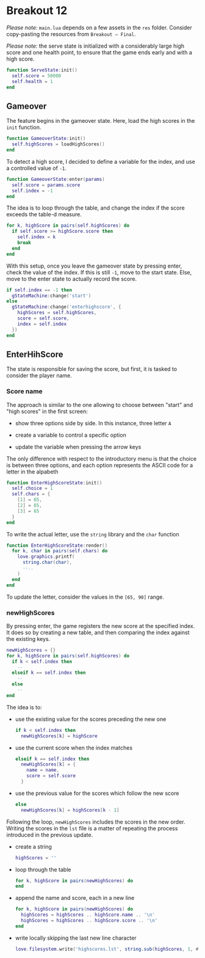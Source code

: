 # Breakout 12

_Please note:_ `main.lua` depends on a few assets in the `res` folder. Consider copy-pasting the resources from `Breakout — Final`.

_Please note:_ the serve state is initialized with a considerably large high score and one health point, to ensure that the game ends early and with a high score.

```lua
function ServeState:init()
  self.score = 50000
  self.health = 1
end
```

## Gameover

The feature begins in the gameover state. Here, load the high scores in the `init` function.

```lua
function GameoverState:init()
  self.highScores = loadHighScores()
end
```

To detect a high score, I decided to define a variable for the index, and use a controlled value of `-1`.

```lua
function GameoverState:enter(params)
  self.score = params.score
  self.index = -1
end
```

The idea is to loop through the table, and change the index if the score exceeds the table-d measure.

```lua
for k, highScore in pairs(self.highScores) do
  if self.score >= highScore.score then
    self.index = k
    break
  end
end
```

With this setup, once you leave the gameover state by pressing enter, check the value of the index. If this is still `-1`, move to the start state. Else, move to the enter state to actually record the score.

```lua
if self.index == -1 then
  gStateMachine:change('start')
else
  gStateMachine:change('enterhighscore', {
    highScores = self.highScores,
    score = self.score,
    index = self.index
  })
end
```

## EnterHihScore

The state is responsible for saving the score, but first, it is tasked to consider the player name.

### Score name

The approach is similar to the one allowing to choose between "start" and "high scores" in the first screen:

- show three options side by side. In this instance, three letter `A`

- create a variable to control a specific option

- update the variable when pressing the arrow keys

The only difference with respect to the introductory menu is that the choice is between three options, and each option represents the ASCII code for a letter in the alpabeth

```lua
function EnterHighScoreState:init()
  self.choice = 1
  self.chars = {
    [1] = 65,
    [2] = 65,
    [3] = 65
  }
end
```

To write the actual letter, use the `string` library and the `char` function

```lua
function EnterHighScoreState:render()
  for k, char in pairs(self.chars) do
    love.graphics.printf(
      string.char(char),
      --..
    )
  end
end
```

To update the letter, consider the values in the `[65, 90]` range.

### newHighScores

By pressing enter, the game registers the new score at the specified index. It does so by creating a new table, and then comparing the index against the existing keys.

```lua
newHighScores = {}
for k, highScore in pairs(self.highScores) do
  if k < self.index then
    --
  elseif k == self.index then
    --
  else
    --
end
```

The idea is to:

- use the existing value for the scores preceding the new one

  ```lua
  if k < self.index then
    newHighScores[k] = highScore
  ```

- use the current score when the index matches

  ```lua
  elseif k == self.index then
    newHighScores[k] = {
      name = name,
      score = self.score
    }
  ```

- use the previous value for the scores which follow the new score

  ```lua
  else
    newHighScores[k] = highScores[k - 1]
  ```

Following the loop, `newHighScores` includes the scores in the new order. Writing the scores in the `lst` file is a matter of repeating the process introduced in the previous update.

- create a string

  ```lua
  highScores = ''
  ```

- loop through the table

  ```lua
  for k, highScore in pairs(newHighScores) do
  end
  ```

- append the name and score, each in a new line

  ```lua
  for k, highScore in pairs(newHighScores) do
    highScores = highScores .. highScore.name .. '\n'
    highScores = highScores .. highScore.score .. '\n'
  end
  ```

- write locally skipping the last new line character

  ```lua
  love.filesystem.write('highscores.lst', string.sub(highScores, 1, #highScores - 1))
  ```
